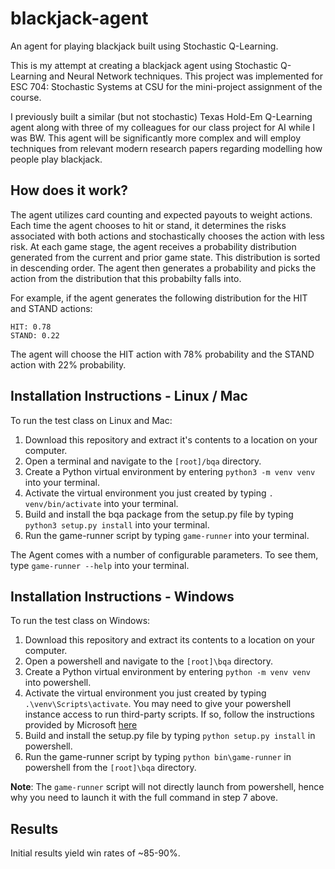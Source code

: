 # blackjack-agent
An agent for playing blackjack built using Stochastic Q-Learning.


This is my attempt at creating a blackjack agent using Stochastic Q-Learning and Neural Network techniques. This project was implemented for ESC 704: Stochastic Systems at CSU for the mini-project assignment of the course.


I previously built a similar (but not stochastic) Texas Hold-Em Q-Learning agent along with three of my colleagues for our class project for AI while I was BW. This agent will be significantly more complex and will employ techniques from relevant modern research papers regarding modelling how people play blackjack.


## How does it work?
The agent utilizes card counting and expected payouts to weight actions. Each time the agent chooses to hit or stand, it determines the risks associated with both actions and stochastically chooses the action with less risk. At each game stage, the agent receives a probability distribution generated from the current and prior game state. This distribution is sorted in descending order. The agent then generates a probability and picks the action from the distribution that this probabilty falls into.


For example, if the agent generates the following distribution for the HIT and STAND actions:
```
HIT: 0.78
STAND: 0.22
```
The agent will choose the HIT action with 78% probability and the STAND action with 22% probability.


## Installation Instructions - Linux / Mac
To run the test class on Linux and Mac:
1. Download this repository and extract it's contents to a location on your computer.
2. Open a terminal and navigate to the `[root]/bqa` directory.
3. Create a Python virtual environment by entering `python3 -m venv venv` into your terminal.
4. Activate the virtual environment you just created by typing `. venv/bin/activate` into your terminal.
5. Build and install the bqa package from the setup.py file by typing `python3 setup.py install` into your terminal.
6. Run the game-runner script by typing `game-runner` into your terminal.


The Agent comes with a number of configurable parameters. To see them, type `game-runner --help` into your terminal.


## Installation Instructions - Windows
To run the test class on Windows:
1. Download this repository and extract its contents to a location on your computer.
2. Open a powershell and navigate to the `[root]\bqa` directory.
3. Create a Python virtual environment by entering `python -m venv venv` into powershell.
4. Activate the virtual environment you just created by typing `.\venv\Scripts\activate`. You may need to give your powershell instance access to run third-party scripts. If so, follow the instructions provided by Microsoft [here](https://docs.microsoft.com/en-us/previous-versions//bb613481(v=vs.85)?redirectedfrom=MSDN)
5. Build and install the setup.py file by typing `python setup.py install` in powershell.
6. Run the game-runner script by typing `python bin\game-runner` in powershell from the `[root]\bqa` directory.


**Note**: The `game-runner` script will not directly launch from powershell, hence why you need to launch it with the full command in step 7 above.


## Results
Initial results yield win rates of ~85-90%.
